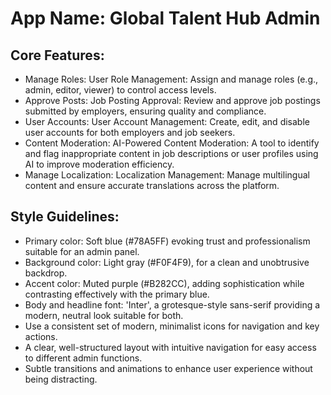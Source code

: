# **App Name**: Global Talent Hub Admin

## Core Features:

- Manage Roles: User Role Management: Assign and manage roles (e.g., admin, editor, viewer) to control access levels.
- Approve Posts: Job Posting Approval: Review and approve job postings submitted by employers, ensuring quality and compliance.
- User Accounts: User Account Management: Create, edit, and disable user accounts for both employers and job seekers.
- Content Moderation: AI-Powered Content Moderation: A tool to identify and flag inappropriate content in job descriptions or user profiles using AI to improve moderation efficiency.
- Manage Localization: Localization Management: Manage multilingual content and ensure accurate translations across the platform.

## Style Guidelines:

- Primary color: Soft blue (#78A5FF) evoking trust and professionalism suitable for an admin panel.
- Background color: Light gray (#F0F4F9), for a clean and unobtrusive backdrop.
- Accent color: Muted purple (#B282CC), adding sophistication while contrasting effectively with the primary blue.
- Body and headline font: 'Inter', a grotesque-style sans-serif providing a modern, neutral look suitable for both.
- Use a consistent set of modern, minimalist icons for navigation and key actions.
- A clear, well-structured layout with intuitive navigation for easy access to different admin functions.
- Subtle transitions and animations to enhance user experience without being distracting.